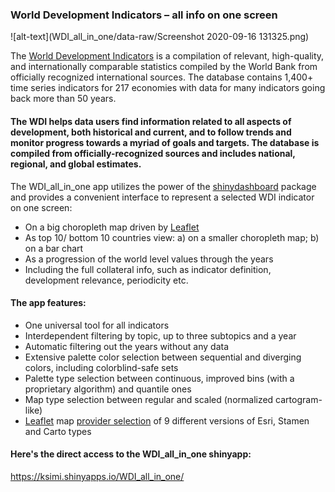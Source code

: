 ### World Development Indicators – all info on one screen
![alt-text](WDI_all_in_one/data-raw/Screenshot 2020-09-16 131325.png)

The [World Development Indicators](http://datatopics.worldbank.org/world-development-indicators/) is a compilation of relevant, high-quality, and internationally comparable statistics compiled by the World Bank from officially recognized international sources. The database contains 1,400+ time series indicators for 217 economies with data for many indicators going back more than 50 years.

#### The WDI helps data users find information related to all aspects of development, both historical and current, and to follow trends and monitor progress towards a myriad of goals and targets. The database is compiled from officially-recognized sources and includes national, regional, and global estimates.

The WDI_all_in_one app utilizes the power of the [shinydashboard](http://rstudio.github.io/shinydashboard/index.html) package and provides a convenient interface to represent a selected WDI indicator on one screen:
*	On a big choropleth map driven by [Leaflet](https://rstudio.github.io/leaflet/)
*	As top 10/ bottom 10 countries view: a) on a smaller choropleth map; b) on a bar chart
*	As a progression of the world level values through the years
*	Including the full collateral info, such as indicator definition, development relevance, periodicity etc.

#### The app features:
*	One universal tool for all indicators
* Interdependent filtering by topic, up to three subtopics and a year
*	Automatic filtering out the years without any data
*	Extensive palette color selection between sequential and diverging colors, including colorblind-safe sets
*	Palette type selection between continuous, improved bins (with a proprietary algorithm) and quantile ones
*	Map type selection between regular and scaled (normalized cartogram-like)
*	[Leaflet](https://rstudio.github.io/leaflet/) map [provider selection](http://leaflet-extras.github.io/leaflet-providers/preview/index.html) of 9 different versions of Esri, Stamen and Carto types

#### Here's the direct access to the WDI_all_in_one shinyapp:
 https://ksimi.shinyapps.io/WDI_all_in_one/
